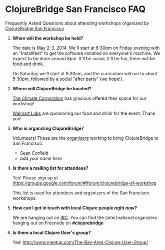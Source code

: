 # ClojureBridge San Francisco FAQ

Frequently Asked Questions about attending workshops organized by [ClojureBridge San Francisco](README.md)

1. **When will the workshop be held?**

   The date is May 2-3, 2014.
   We'll start at 6:30pm on Friday evening with an "Installfest" to get the software installed on everyone's machine. We expect to be done around 8pm. It'll be social, it'll be fun, there will be food and drink.
   
   On Saturday we'll start at 9:30am, and the curriculum will run to about 5:30pm, followed by a social "after party" (we hope!).

2. **Where will ClojureBridge be located?**

   [The Climate Corporation](http://www.climate.com/) has gracious offered their space for our workshop!
   
   [Walmart Labs](http://www.walmartlabs.com/) are sponsoring our food and drink for the event. Thank you!

3. **Who is organizing ClojureBridge?**

   Volunteers! These are the [organizers](https://github.com/orgs/clojurebridge-sf/teams/organizers) working to bring ClojureBridge to San Francisco:
   * Sean Corfield
   * _add your name here_

5. **Is there a mailing list for attendees?**

   Yes! Please sign up at https://groups.google.com/forum/#!forum/clojurebridge-sf-workshop
   
   This list is used for attendees and organizers of the San Francisco workshops.

6. **How can I get in touch with local Clojure people _right now_?**

   We are hanging out on [IRC](http://freenode.net/using_the_network.shtml).
   You can find the (inter)national organizers hanging out on Freenode on **#clojurebridge**

7. **Is there a local Clojure User's group?**

   Yes! http://www.meetup.com/The-Bay-Area-Clojure-User-Group/
